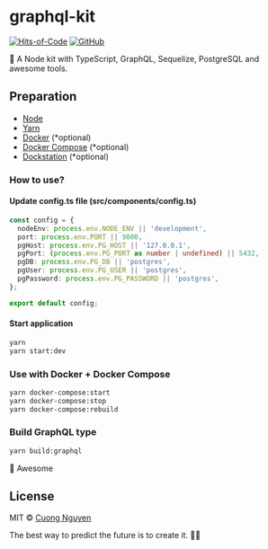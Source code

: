# graphql-kit

[![Hits-of-Code](https://hitsofcode.com/github/103cuong/graphql-kit)](https://hitsofcode.com/view/github/103cuong/graphql-kit)
[![GitHub](https://img.shields.io/github/license/103cuong/graphql-kit.svg)](https://github.com/103cuong/graphql-kit/blob/master/LICENSE)

🍣 A Node kit with TypeScript, GraphQL, Sequelize, PostgreSQL and awesome tools.

## Preparation

- [Node](https://nodejs.org/en/)
- [Yarn](https://yarnpkg.com/)
- [Docker](https://www.docker.com/) (*optional)
- [Docker Compose](https://docs.docker.com/compose/) (*optional)
- [Dockstation](https://dockstation.io/) (*optional)

### How to use?

#### Update config.ts file (src/components/config.ts)

```typescript
const config = {
  nodeEnv: process.env.NODE_ENV || 'development',
  port: process.env.PORT || 9000,
  pgHost: process.env.PG_HOST || '127.0.0.1',
  pgPort: (process.env.PG_PORT as number | undefined) || 5432,
  pgDB: process.env.PG_DB || 'postgres',
  pgUser: process.env.PG_USER || 'postgres',
  pgPassword: process.env.PG_PASSWORD || 'postgres',
};

export default config;
```

#### Start application

```sh
yarn
yarn start:dev
```

### Use with Docker + Docker Compose

```sh
yarn docker-compose:start
yarn docker-compose:stop
yarn docker-compose:rebuild
```

### Build GraphQL type

```sh
yarn build:graphql
```

🙌 Awesome

## License

MIT © [Cuong Nguyen](https://www.linkedin.com/in/cuong9/)


<!-- INSPIRATIONAL_QUOTE_START -->
The best way to predict the future is to create it.
🧑‍💻
<!-- INSPIRATIONAL_QUOTE_END -->
